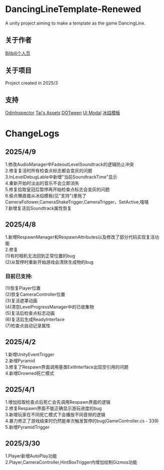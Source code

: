 # DancingLineTemplate-Renewed
A unity project aiming to make a template as the game DancingLine.

## 关于作者
[Bilibili个人页](https://space.bilibili.com/291841883?spm_id_from=333.1007.0.0)

## 关于项目
  Project created in 2025/3
## 支持
  [OdinInspector](https://odininspector.com/)
  [Tai's Assets](https://assetstore.unity.com/publishers/17505)
  [DOTween](https://dotween.demigiant.com/)
  [UI Modal](https://assetstore.unity.com/packages/tools/gui/ui-modal-175169)
  [冰焰模板](https://chinadlrs.com/app/?id=41)
  
  
<html>
  <h1>ChangeLogs</h1>
  <h2>2025/4/9</h2>
  1.修改AudioManager中FadeoutLevelSoundtrack的逻辑防止冲突<br>
  2.修复复活时所有检查点标志都会变灰的问题<br>
  3.InLevelDebugLable中新增"当前SoundtrackTime"显示<br>
  4.重新开始时淡出的音乐不会立即消失<br>
  5.修复拾取皇冠后暂停再开始检查点标志会变灰的问题<br>
  6.偷点懒直接从冰焰模板(见"支持")里拖了CameraFollower,CameraShakeTrigger,CameraTrigger，SetActive,嘻嘻<br>
  7.新增复活后Soundtrack属性恢复<br>
  <h2>2025/4/8</h2>
  1.新增RespawnManager和RespawnAttributes以及修改了部分代码实现复活功能<br>
  2.修复<br>
  (1)有时相机无法回到正常位置的bug<br>
  (2)从暂停时重新开始游戏会清除生成物的bug
  <h3>目前已支持:</h3>
  (1)恢复Player位置<br>
  (2)恢复CameraController位置<br>
  (3)复活遮罩动画<br>
  (4)清空LevelProgressManager中的已收集物<br>
  (5)复活后检查点标志动画<br>
  (6)复活后生成ReadyInterface<br>
  (7)检查点自动记录属性<br>
  
  <h2>2025/4/2</h2>
  1.新增UnityEventTrigger<br>
  2.新增Pyramid<br>
  3.修复了Respawn界面调用基类ExitInterface出现空引用的问题<br>
  4.新增Drowned死亡模式<br>
  <h2>2025/4/1</h2>
  1.增加拾取检查点后死亡会先调用Respawn界面的逻辑<br>
  2.修复Respawn界面不能正确显示游玩进度的bug<br>
  3.新增玩家在不同死亡模式下会播放不同音频的逻辑<br>
  4.暴力修正了游戏结束时仍然能单次触发暂停的bug(GameController.cs - 339)<br>
  5.新增PyramidTrigger<br>
  <h2>2025/3/30</h2>
 1.Player新增AutoPlay功能<br>
 2.Player,CameraController,HintBoxTrigger内增加绘制Gizmos功能
</html>
